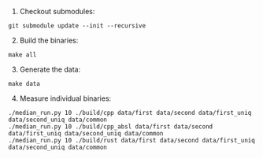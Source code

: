 1. Checkout submodules:

`git submodule update --init --recursive`

2. Build the binaries:

`make all`

3. Generate the data:

`make data`

4. Measure individual binaries:

```
./median_run.py 10 ./build/cpp data/first data/second data/first_uniq data/second_uniq data/common
./median_run.py 10 ./build/cpp_absl data/first data/second data/first_uniq data/second_uniq data/common
./median_run.py 10 ./build/rust data/first data/second data/first_uniq data/second_uniq data/common
```
